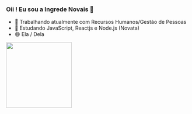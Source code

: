 ### Oii ! Eu sou a Ingrede Novais 👋

- 🔭 Trabalhando atualmente com Recursos Humanos/Gestão de Pessoas
- 🌱 Estudando JavaScript, Reactjs e Node.js (Novata)
- 😄 Ela / Dela

<div>
  <a href="https://github.com/ingrede">
  <img height="180em" src="https://github-readme-stats.vercel.app/api?username=ingrede&show_icons=true&theme=radical&include_all_commits=true&count_private=true"/>
    </div>
  
